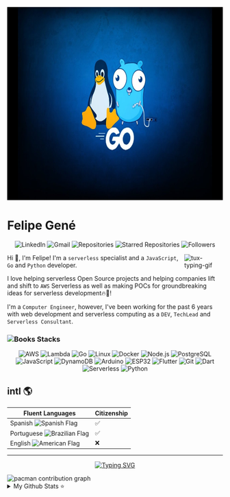 <img width="100%" height="450px" src="/bg.jpg" style="object-position:center 50%">

# Felipe Gené

<!-- Contact Badges -->
<p align="center">
  <!-- LinkedIn Badge -->
  <a href="https://www.linkedin.com/in/felipe-gené-de-faria-563078186" style="text-decoration: none;">
    <img alt="LinkedIn" title="Connect with me on LinkedIn" 
         src="https://custom-icon-badges.demolab.com/badge/-LinkedIn-282A36?style=for-the-badge&logo=linkedin&logoColor=white&labelColor=634781" 
         style="height: 27px;" /></a>

  <!-- Gmail Badge -->
  <a href="mailto:felipegenef@gmail.com" style="text-decoration: none;">
    <img alt="Gmail" title="Send me an email" 
         src="https://custom-icon-badges.demolab.com/badge/-Gmail-282A36?style=for-the-badge&logo=gmail&logoColor=white&labelColor=634781" 
         style="height: 27px;" /></a>

  <!-- GitHub Repositories Badge -->
  <a href="https://github.com/felipegenef?tab=repositories" style="text-decoration: none;">
    <img alt="Repositories" title="See my repositories on GitHub" 
         src="https://custom-icon-badges.demolab.com/badge/-Repositories-282A36?style=for-the-badge&logo=repo&logoColor=white&labelColor=634781" 
         style="height: 27px;" /></a>

 <!-- Starred Repositories Badge -->
  <a href="https://github.com/felipegenef?tab=stars" style="text-decoration: none;">
    <img alt="Starred Repositories" title="Repositories I've Starred" 
         src="https://custom-icon-badges.demolab.com/badge/-Starred%20Repos-282A36?style=for-the-badge&logo=star&logoColor=white&labelColor=634781" 
         style="height: 27px;" /></a>
         
  <!-- GitHub Followers Badge -->
<a href="https://github.com/felipegenef?tab=followers" style="text-decoration: none;">
  <img alt="Followers" title="My Followers on GitHub" 
       src="https://img.shields.io/github/followers/felipegenef?style=for-the-badge&color=634781&labelColor=282A36&logo=github&logoColor=white&cacheSeconds=1" 
       style="height: 27px;" /></a>
</p>

<!-- GitHub Logo -->

<img align="right" alt="tux-typing-gif" src="https://external-content.duckduckgo.com/iu/?u=https%3A%2F%2Fmedia.tenor.com%2FdHk-LfzHrtwAAAAj%2Flinux-computer.gif&f=1&nofb=1&ipt=7c3ad5bd59f54e8a996347ae2cf673f43853d1d1e827c1ddbe9f08041c20c378" width="90px" />


Hi 👋, I'm Felipe! I'm a `serverless` specialist and a `JavaScript`, `Go` and `Python` developer.

I love helping serverless Open Source projects and helping companies lift and shift to `AWS` Serverless as well as making POCs for groundbreaking ideas for serverless development🔥🚀!

I'm a `Computer Engineer`, however, I've been working for the past 6 years with web development and serverless computing as a `DEV`, `TechLead` and `Serverless Consultant`.


<h3><img src="https://raw.githubusercontent.com/Tarikul-Islam-Anik/Telegram-Animated-Emojis/main/Objects/Books.webp" alt="Books" width="30" height="30" /> Stacks </h3>

<div align="center">
  <img alt="AWS" src="https://img.shields.io/badge/AWS-232F3E?style=for-the-badge&logo=amazonaws&logoColor=white" />
  <img alt="Lambda" src="https://img.shields.io/badge/AWS_Lambda-FF9900?style=for-the-badge&logo=awslambda&logoColor=white" />



  <img alt="Go" src="https://img.shields.io/badge/Go-00ADD8?style=for-the-badge&logo=go&logoColor=white" />
  <img alt="Linux" src="https://img.shields.io/badge/Linux-FCC624?style=for-the-badge&logo=linux&logoColor=black" />
  <img alt="Docker" src="https://img.shields.io/badge/Docker-2496ED?style=for-the-badge&logo=docker&logoColor=white" />
  <img alt="Node.js" src="https://img.shields.io/badge/Node.js-339933?style=for-the-badge&logo=nodedotjs&logoColor=white" />
  <img alt="PostgreSQL" src="https://img.shields.io/badge/PostgreSQL-336791?style=for-the-badge&logo=postgresql&logoColor=white" />
  <img alt="JavaScript" src="https://img.shields.io/badge/JavaScript-F7DF1E?style=for-the-badge&logo=javascript&logoColor=black" />
  <img alt="DynamoDB" src="https://img.shields.io/badge/DynamoDB-4053D6?style=for-the-badge&logo=amazondynamodb&logoColor=white" />
  <img alt="Arduino" src="https://img.shields.io/badge/Arduino-00979D?style=for-the-badge&logo=arduino&logoColor=white" />
  <img alt="ESP32" src="https://img.shields.io/badge/ESP32-2C3E50?style=for-the-badge&logo=espressif&logoColor=white" />
  <img alt="Flutter" src="https://img.shields.io/badge/Flutter-02569B?style=for-the-badge&logo=flutter&logoColor=white" />
  <img alt="Git" src="https://img.shields.io/badge/Git-F05032?style=for-the-badge&logo=git&logoColor=white" />
  <img alt="Dart" src="https://img.shields.io/badge/Dart-0175C2?style=for-the-badge&logo=dart&logoColor=white" />
  <img alt="Serverless" src="https://img.shields.io/badge/Serverless-999999?style=for-the-badge&logo=serverless&logoColor=white" />
  <img alt="Python" src="https://img.shields.io/badge/Python-3776AB?style=for-the-badge&logo=python&logoColor=white" />
</div>


## intl 🌎
| Fluent Languages | Citizenship |
| ----------------- | ----------- |
| Spanish <img alt="Spanish Flag" width="20px" height="20px" src="https://upload.wikimedia.org/wikipedia/commons/8/89/Bandera_de_Espa%C3%B1a.svg"/>  | ✅ |
| Portuguese <img alt="Brazilian Flag" width="20px" height="20px" src="https://upload.wikimedia.org/wikipedia/en/0/05/Flag_of_Brazil.svg"/> | ✅ | 
| English <img alt="American Flag" width="20px" height="20px" src="https://upload.wikimedia.org/wikipedia/commons/thumb/7/71/Flag_of_the_United_States_%28Web_Colors%29.svg/500px-Flag_of_the_United_States_%28Web_Colors%29.svg.png"/>  |   ❌          |
---

<p align="center">
  <a href="https://git.io/typing-svg">
    <img 
      src="https://readme-typing-svg.demolab.com?font=Fira+Code&pause=1000&color=F1F2ED&width=500&center=true&vCenter=true&size=17&lines=Open+Source+Contributor;Serverless+Lifestyle;" 
      alt="Typing SVG" 
    />
  </a>
</p>
<picture>
  <source media="(prefers-color-scheme: dark)" srcset="https://raw.githubusercontent.com/Francine02/Francine02/output/pacman-contribution-graph-dark.svg">
  <source media="(prefers-color-scheme: light)" srcset="https://raw.githubusercontent.com/Francine02/Francine02/output/pacman-contribution-graph.svg">
  <img alt="pacman contribution graph" src="https://raw.githubusercontent.com/Francine02/Francine02/output/pacman-contribution-graph.svg">
</picture>
<details>
  <summary>My Github Stats ⭐</summary>
  <br>
<div align="center" style="display: flex; flex-wrap: wrap; justify-content: center;">
  <!-- GitHub Stats Cards -->
  <img height="140em" src="https://github-readme-stats-git-master-felipegenefs-projects.vercel.app/api/top-langs/?username=felipegenef&layout=compact&theme=github_dark&count_private=true" />
  <img height="140em" src="https://github-readme-stats-git-master-felipegenefs-projects.vercel.app/api?username=felipegenef&show_icons=true&theme=github_dark&count_private=true&hide=issues">
</div>
  
</details>
